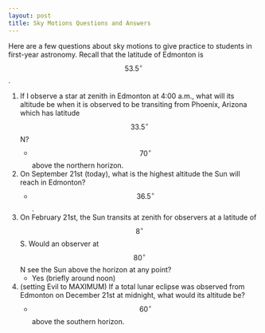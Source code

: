 ```yaml
---
layout: post
title: Sky Motions Questions and Answers	
---
```


Here are a few questions about sky motions to give practice to students in first-year astronomy.  Recall that the latitude of Edmonton is $$53.5^{\circ}$$.

1. If I observe a star at zenith in Edmonton at 4:00 a.m., what will its altitude be when it is observed to be transiting from Phoenix, Arizona which has latitude $$33.5^{\circ}$$ N?
	* $$70^{\circ}$$ above the northern horizon.
2. On September 21st (today), what is the highest altitude the Sun will reach in Edmonton?
	* $$36.5^{\circ}$$.
3. On February 21st, the Sun transits at zenith for observers at a latitude of $$8^{\circ}$$S.  Would an observer at $$80^{\circ}$$N see the Sun above the horizon at any point?
	* Yes (briefly around noon)
4. (setting Evil to MAXIMUM) If a total lunar eclipse was observed from Edmonton on December 21st at midnight, what would its altitude be?
	* $$60^{\circ}$$ above the southern horizon.